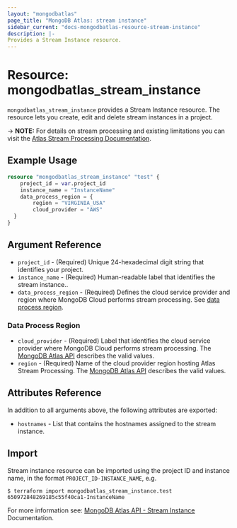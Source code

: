 ```yaml
---
layout: "mongodbatlas"
page_title: "MongoDB Atlas: stream instance"
sidebar_current: "docs-mongodbatlas-resource-stream-instance"
description: |-
Provides a Stream Instance resource.
---
```


# Resource: mongodbatlas_stream_instance

`mongodbatlas_stream_instance` provides a Stream Instance resource. The resource lets you create, edit and delete stream instances in a project.

-> **NOTE:** For details on stream processing and existing limitations you can visit the [Atlas Stream Processing Documentation](https://www.mongodb.com/docs/atlas/atlas-sp/overview/#atlas-stream-processing-overview).


## Example Usage

```terraform
resource "mongodbatlas_stream_instance" "test" {
    project_id = var.project_id
	instance_name = "InstanceName"
	data_process_region = {
		region = "VIRGINIA_USA"
		cloud_provider = "AWS"
  }
}
```

## Argument Reference

* `project_id` - (Required) Unique 24-hexadecimal digit string that identifies your project.
* `instance_name` - (Required) Human-readable label that identifies the stream instance..
* `data_process_region` - (Required) Defines the cloud service provider and region where MongoDB Cloud performs stream processing. See [data process region](#data-process-region).

### Data Process Region

* `cloud_provider` - (Required) Label that identifies the cloud service provider where MongoDB Cloud performs stream processing. The [MongoDB Atlas API](https://www.mongodb.com/docs/atlas/reference/api-resources-spec/#tag/Streams/operation/createStreamInstance) describes the valid values.
* `region` - (Required) Name of the cloud provider region hosting Atlas Stream Processing. The [MongoDB Atlas API](https://www.mongodb.com/docs/atlas/reference/api-resources-spec/#tag/Streams/operation/createStreamInstance) describes the valid values.

## Attributes Reference

In addition to all arguments above, the following attributes are exported:

* `hostnames` - List that contains the hostnames assigned to the stream instance.

## Import

Stream instance resource can be imported using the project ID and instance name, in the format `PROJECT_ID-INSTANCE_NAME`, e.g.

```
$ terraform import mongodbatlas_stream_instance.test 650972848269185c55f40ca1-InstanceName
```

For more information see: [MongoDB Atlas API - Stream Instance](https://www.mongodb.com/docs/atlas/reference/api-resources-spec/#tag/Streams/operation/createStreamInstance) Documentation.
